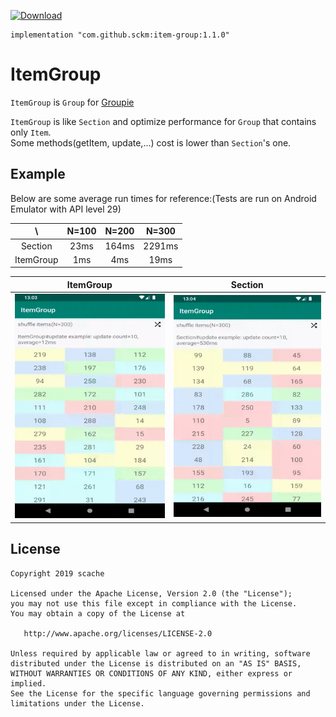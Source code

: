 [ ![Download](https://api.bintray.com/packages/scache/maven/item-group/images/download.svg?version=1.1.0) ](https://bintray.com/scache/maven/item-group/1.0.0/link)

```
implementation "com.github.sckm:item-group:1.1.0"
```

# ItemGroup
`ItemGroup` is `Group` for [Groupie](https://github.com/lisawray/groupie)

`ItemGroup` is like `Section` and optimize performance for `Group` that contains only `Item`.  
Some methods(getItem, update,...) cost is lower than `Section`'s one.

## Example
Below are some average run times for reference:(Tests are run on Android Emulator with API level 29)

\ | N=100 | N=200 | N=300
:--:|:--:|:--:|:--:
Section | 23ms | 164ms | 2291ms
ItemGroup | 1ms | 4ms | 19ms


ItemGroup | Section
:--:|:--:
<img src="images/d7t86-q5z4i.gif" width="270" />|<img src="images/nxhff-s58xv.gif" width="270"/>


## License
```
Copyright 2019 scache

Licensed under the Apache License, Version 2.0 (the "License");
you may not use this file except in compliance with the License.
You may obtain a copy of the License at

   http://www.apache.org/licenses/LICENSE-2.0

Unless required by applicable law or agreed to in writing, software
distributed under the License is distributed on an "AS IS" BASIS,
WITHOUT WARRANTIES OR CONDITIONS OF ANY KIND, either express or implied.
See the License for the specific language governing permissions and
limitations under the License.
```
